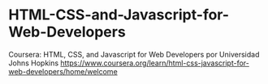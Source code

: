 # HTML-CSS-and-Javascript-for-Web-Developers
Coursera: HTML, CSS, and Javascript for Web Developers por Universidad Johns Hopkins
https://www.coursera.org/learn/html-css-javascript-for-web-developers/home/welcome
